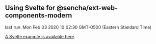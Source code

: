 ## Using Svelte for @sencha/ext-web-components-modern

last run: Mon Feb 03 2020 10:02:30 GMT-0500 (Eastern Standard Time)

[A Svelte example is available here](https://github.com/sencha/ext-web-components/tree/ext-web-components-7.1.1/packages/ext-web-components-boilerplate-svelte).
